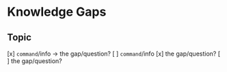# Knowledge Gaps

## Topic
[x] `command`/info → the gap/question?
[ ] `command`/info
    [x] the gap/question?
    [ ] the gap/question?